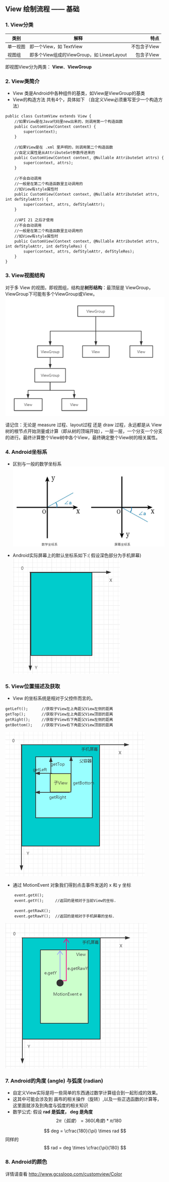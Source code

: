 ## View 绘制流程 —— 基础

### 1. View分类
| 类别 | 解释 | 特点 |
| ---- | ---- | ----: |
| 单一视图  | 即一个View，如 TextView                  |  不包含子View  |
| 视图组    | 即多个View组成的ViewGroup，如 LinearLayout | 包含子View   |
即视图View分为两类： **View**、**ViewGroup**

### 2. View类简介
- View 类是Android中各种组件的基类，如View是ViewGroup的基类
- View的构造方法 共有4个，具体如下 （自定义View必须重写至少一个构造方法）
```
public class CustomView extends View {
    //如果View是在Java代码里new出来的，则调用第一个构造函数
    public CustomView(Context context) {
        super(context);
    }

    //如果View是在 .xml 里声明的，则调用第二个构造函数
    //自定义属性是从AttributeSet参数传进来的
    public CustomView(Context context, @Nullable AttributeSet attrs) {
        super(context, attrs);
    }

    //不会自动调用
    //一般是在第二个构造函数里主动调用的
    //如View有style属性时
    public CustomView(Context context, @Nullable AttributeSet attrs, int defStyleAttr) {
        super(context, attrs, defStyleAttr);
    }

    //API 21 之后才使用
    //不会自动调用
    //一般是在第二个构造函数里主动调用的
    //如View有style属性时
    public CustomView(Context context, @Nullable AttributeSet attrs, int defStyleAttr, int defStyleRes) {
        super(context, attrs, defStyleAttr, defStyleRes);
    }
}
```


### 3. View视图结构
对于多 View 的视图，即视图组，结构是**树形结构**：最顶层是 ViewGroup，ViewGroup下可能有多个ViewGroup或View。
![View视图结构](img/View视图结构.png)

请记住：无论是 measure 过程、layout过程 还是 draw 过程，永远都是从 View 树的根节点开始测量或计算（即从树的顶端开始），一层一层，一个分支一个分支的进行。最终计算整个View树中各个View，最终确定整个View树的相关属性。

### 4. Android坐标系
- 区别与一般的数学坐标系
![坐标系](img/坐标系.png)

- Android实际屏幕上的默认坐标系如下:( 假设深色部分为手机屏幕)
![Android坐标系](img/Android坐标系.png)


### 5. View位置描述及获取
- View 的坐标系统是相对于父控件而言的。
```
getLeft();      //获取子View左上角距父View左侧的距离
getTop();       //获取子View左上角距父View顶部的距离
getRight();     //获取子View右下角距父View左侧的距离
getBottom();    //获取子View右下角距父View顶部的距离
```
![Android位置描述](img/Android位置描述.png)

- 通过 MotionEvent 对象我们得到点击事件发送的 x 和 y 坐标
```
	event.getX();
	event.getY();     //返回的是相对于当前View的坐标.

	event.getRawX();
	event.getRawY();  //返回的是相对于手机屏幕的坐标.
```

![MotionEvent坐标描述](img/MotionEvent坐标描述.png)


### 7. Android的角度 (angle) 与弧度 (radian)
- 自定义View实际是将一些简单的东西通过数学计算组合到一起形成的效果。
- 这其中可能会涉及到 画布的相关操作（旋转）,以及一些正选函数的计算等，这里面就涉及到角度与弧度的相关知识
- 数学公式: 假设  **rad 是弧度， deg 是角度**
$$ 2\pi（弧度） = 360(角度) * \pi / 180 $$

$$ deg = \cfrac{180}{\pi} \times rad  $$
同样的
$$ rad = deg \times \cfrac{\pi}{180} $$


### 8. Android的颜色
详情请查看 http://www.gcssloop.com/customview/Color











